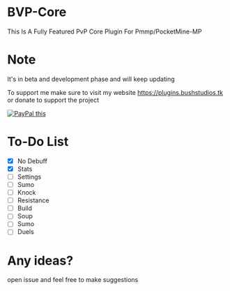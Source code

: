 # BVP-Core

This Is A Fully Featured PvP Core Plugin For Pmmp/PocketMine-MP

# Note

It's in beta and development phase and will keep updating

To support me make sure to visit my website https://plugins.bushstudios.tk or donate to support the project

<a href="https://www.paypal.me/deadbushnetric" 
target="htps://paypal.me/deadbushnetric">
<img src="https://www.paypalobjects.com/en_US/GB/i/btn/btn_donateCC_LG.gif" alt="PayPal this" 
title="PayPal – The safer, easier way to pay online!" border="0" />
</a>

# To-Do List

- [x] No Debuff
- [x] Stats
- [ ] Settings
- [ ] Sumo 
- [ ] Knock
- [ ] Resistance
- [ ] Build
- [ ] Soup
- [ ] Sumo
- [ ] Duels

# Any ideas?

open issue and feel free to make suggestions
